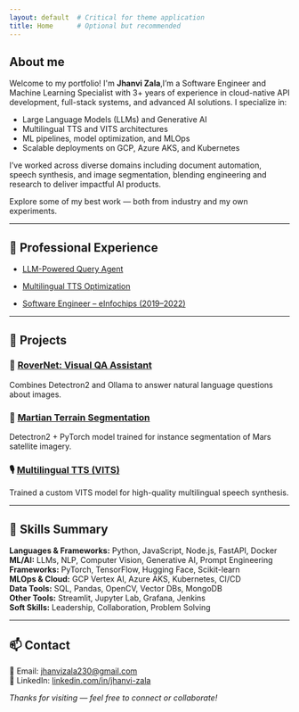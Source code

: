 ```yaml
---
layout: default  # Critical for theme application
title: Home      # Optional but recommended
---
```


## About me

Welcome to my portfolio! I'm **Jhanvi Zala**,I’m a Software Engineer and Machine Learning Specialist with 3+ years of experience in cloud-native API development, full-stack systems, and advanced AI solutions. I specialize in:

- Large Language Models (LLMs) and Generative AI
- Multilingual TTS and VITS architectures
- ML pipelines, model optimization, and MLOps
- Scalable deployments on GCP, Azure AKS, and Kubernetes

I’ve worked across diverse domains including document automation, speech synthesis, and image segmentation, blending engineering and research to deliver impactful AI products.

Explore some of my best work — both from industry and my own experiments.

---

## 💼 Professional Experience

- [LLM-Powered Query Agent](./professional/llm-query-agent/)

- [Multilingual TTS Optimization](./professional/vits-synthesis/)

- [Software Engineer – eInfochips (2019–2022)](/professional/exp1/)

---
## 🧪 Projects

### 🧠 [RoverNet: Visual QA Assistant](./personal/rovernet/)
Combines Detectron2 and Ollama to answer natural language questions about images.

### 🌋 [Martian Terrain Segmentation](./personal/project2/)
Detectron2 + PyTorch model trained for instance segmentation of Mars satellite imagery.

### 🎙️ [Multilingual TTS (VITS)](./personal/project3/)
Trained a custom VITS model for high-quality multilingual speech synthesis.

---

## 📜 Skills Summary

**Languages & Frameworks:** Python, JavaScript, Node.js, FastAPI, Docker  
**ML/AI:** LLMs, NLP, Computer Vision, Generative AI, Prompt Engineering  
**Frameworks:** PyTorch, TensorFlow, Hugging Face, Scikit-learn  
**MLOps & Cloud:** GCP Vertex AI, Azure AKS, Kubernetes, CI/CD  
**Data Tools:** SQL, Pandas, OpenCV, Vector DBs, MongoDB  
**Other Tools:** Streamlit, Jupyter Lab, Grafana, Jenkins  
**Soft Skills:** Leadership, Collaboration, Problem Solving

---

## 📫 Contact

📧 Email: [jhanvizala230@gmail.com](mailto:jhanvizala230@gmail.com)  
🔗 LinkedIn: [linkedin.com/in/jhanvi-zala](https://www.linkedin.com/in/jhanvi-zala)

*Thanks for visiting — feel free to connect or collaborate!*

